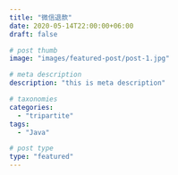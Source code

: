```yaml
---
title: "微信退款"
date: 2020-05-14T22:00:00+06:00
draft: false

# post thumb
image: "images/featured-post/post-1.jpg"

# meta description
description: "this is meta description"

# taxonomies
categories: 
  - "tripartite"
tags:
  - "Java"

# post type
type: "featured"
---
```




